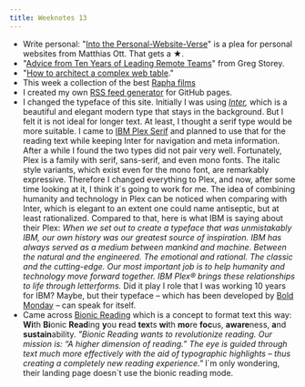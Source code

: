 ```yaml
---
title: Weeknotes 13
---
```

- Write personal: "[Into the Personal-Website-Verse](https://matthiasott.com/articles/into-the-personal-website-verse)" is a plea for personal websites from Matthias Ott. That gets a ★.
- "[Advice from Ten Years of Leading Remote Teams](https://airbagindustries.com/advice-from-ten-years-of-leading-remote-teams/)" from Greg Storey.
- "[How to architect a complex web table](https://www.smashingmagazine.com/2019/02/complex-web-tables/)."
- This week a collection of the best [Rapha films](https://www.rapha.cc/en/en/stories/the-best-of-rapha-films)
- I created my own [RSS feed generator](/journal/an-rss-feed-for-github-pages/) for GitHub pages.
- I changed the typeface of this site. Initially I was using *[Inter](https://rsms.me/inter/),* which is a beautiful and elegant modern type that stays in the background. But I felt it is not ideal for longer text. At least, I thought a serif type would be more suitable. I came to [IBM Plex Serif](https://www.ibm.com/plex/) and planned to use that for the reading text while keeping Inter for navigation and meta information. After a while I found the two types did not pair very well. Fortunately, Plex is a family with serif, sans-serif, and even mono fonts. The italic style variants, which exist even for the mono font, are remarkably expressive. Therefore I changed everything to Plex, and now, after some time looking at it, I think it´s going to work for me. The idea of combining humanity and technology in Plex can be noticed when comparing with Inter, which is elegant to an extent one could name antiseptic, but at least rationalized. Compared to that, here is what IBM is saying about their Plex: *When we set out to create a typeface that was unmistakably IBM, our own history was our greatest source of inspiration. IBM has always served as a medium between mankind and machine. Between the natural and the engineered. The emotional and rational. The classic and the cutting-edge. Our most important job is to help humanity and technology move forward together. IBM Plex® brings these relationships to life through letterforms.* Did it play I role that I was working 10 years for IBM? Maybe, but their typeface – which has been developed by [Bold Monday](https://www.boldmonday.com/custom/ibm/) – can speak for itself.
- Came across [Bionic Reading](https://bionic-reading.com/en/en-insight/) which is a concept to format text this way: **Wi**th **Bi**onic **Read**ing **y**ou **r**ead **tex**ts **wi**th **mo**re **foc**us, **aware**ness, **a**nd **sustain**ability. *"Bionic Reading wants to revolutionize reading. Our mission is: “A higher dimension of reading.” The eye is guided through text much more effectively with the aid of typographic highlights – thus creating a completely new reading experience."* I´m only wondering, their landing page doesn´t use the bionic reading mode. 